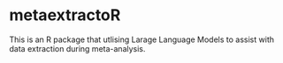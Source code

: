 # metaextractoR
This is an R package that utlising Larage Language Models to assist with data extraction during meta-analysis. 
